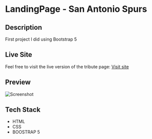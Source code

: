# LandingPage - San Antonio Spurs

## Description

First project I did using Bootstrap 5

## Live Site

Feel free to visit the live version of the tribute page: [Visit site](https://jeru7.github.io/landingPage-bs/)

## Preview

![Screenshot](tributepage.png "Sample photo of the site")

## Tech Stack

- HTML
- CSS
- BOOSTRAP 5
